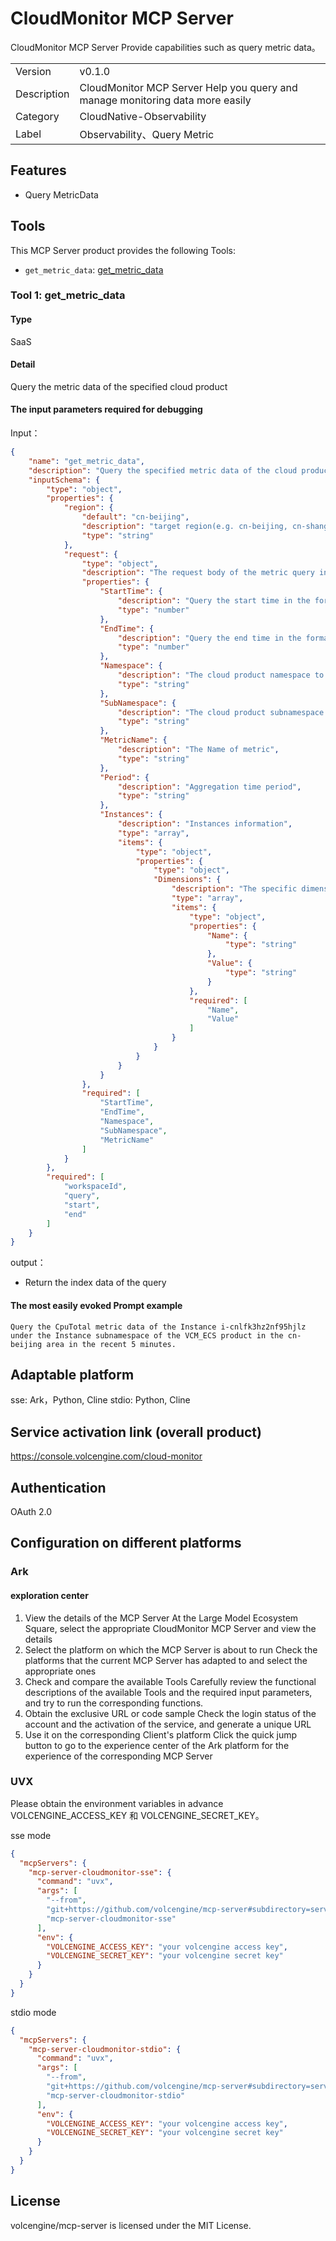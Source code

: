 # CloudMonitor MCP Server

CloudMonitor MCP Server Provide capabilities such as query metric data。

|             |                                                                               |
|-------------|-------------------------------------------------------------------------------|
| Version     | v0.1.0                                                                        |
| Description | CloudMonitor MCP Server Help you query and manage monitoring data more easily |
| Category    | CloudNative-Observability                                                     |
| Label       | Observability、Query Metric                                                    |

## Features

- Query MetricData


## Tools

This MCP Server product provides the following Tools:
- `get_metric_data`: [get_metric_data](https://www.volcengine.com/docs/6408/105542)

### Tool 1: get_metric_data

#### Type

SaaS

#### Detail

Query the metric data of the specified cloud product

#### The input parameters required for debugging

Input：

```json
{
    "name": "get_metric_data",
    "description": "Query the specified metric data of the cloud product",
    "inputSchema": {
        "type": "object",
        "properties": {
            "region": {
                "default": "cn-beijing",
                "description": "target region(e.g. cn-beijing, cn-shanghai, cn-guangzhou)",
                "type": "string"
            },
            "request": {
                "type": "object",
                "description": "The request body of the metric query includes the start and end times of the query, the namespace, metric information, etc",
                "properties": {
                    "StartTime": {
                        "description": "Query the start time in the format of RFC3339 or Unix timestamp",
                        "type": "number"
                    },
                    "EndTime": {
                        "description": "Query the end time in the format of RFC3339 or Unix timestamp",
                        "type": "number"
                    },
                    "Namespace": {
                        "description": "The cloud product namespace to which the metric belongs",
                        "type": "string"
                    },
                    "SubNamespace": {
                        "description": "The cloud product subnamespace to which the metric belongs",
                        "type": "string"
                    },
                    "MetricName": {
                        "description": "The Name of metric",
                        "type": "string"
                    },
                    "Period": {
                        "description": "Aggregation time period",
                        "type": "string"
                    },
                    "Instances": {
                        "description": "Instances information",
                        "type": "array",
                        "items": {
                            "type": "object",
                            "properties": {
                                "type": "object",
                                "Dimensions": {
                                    "description": "The specific dimension information under the instance",
                                    "type": "array",
                                    "items": {
                                        "type": "object",
                                        "properties": {
                                            "Name": {
                                                "type": "string"
                                            },
                                            "Value": {
                                                "type": "string"
                                            }
                                        },
                                        "required": [
                                            "Name",
                                            "Value"
                                        ]
                                    }
                                }
                            }
                        }
                    }
                },
                "required": [
                    "StartTime",
                    "EndTime",
                    "Namespace",
                    "SubNamespace",
                    "MetricName"
                ]
            }
        },
        "required": [
            "workspaceId",
            "query",
            "start",
            "end"
        ]
    }
}
```

output：

- Return the index data of the query

#### The most easily evoked Prompt example

```
Query the CpuTotal metric data of the Instance i-cnlfk3hz2nf95hjlz under the Instance subnamespace of the VCM_ECS product in the cn-beijing area in the recent 5 minutes.
```

## Adaptable platform  

sse: Ark，Python, Cline
stdio: Python, Cline

## Service activation link (overall product) 

<https://console.volcengine.com/cloud-monitor>

## Authentication  

OAuth 2.0

## Configuration on different platforms

### Ark

#### exploration center

1. View the details of the MCP Server
At the Large Model Ecosystem Square, select the appropriate CloudMonitor MCP Server and view the details
2. Select the platform on which the MCP Server is about to run
Check the platforms that the current MCP Server has adapted to and select the appropriate ones
3. Check and compare the available Tools 
Carefully review the functional descriptions of the available Tools and the required input parameters, and try to run the corresponding functions.
4. Obtain the exclusive URL or code sample 
Check the login status of the account and the activation of the service, and generate a unique URL
5. Use it on the corresponding Client's platform 
Click the quick jump button to go to the experience center of the Ark platform for the experience of the corresponding MCP Server

### UVX

Please obtain the environment variables in advance VOLCENGINE_ACCESS_KEY 和 VOLCENGINE_SECRET_KEY。

sse mode
```json
{
  "mcpServers": {
    "mcp-server-cloudmonitor-sse": {
      "command": "uvx",
      "args": [
        "--from",
        "git+https://github.com/volcengine/mcp-server#subdirectory=server/mcp_server_cloudmonitor",
        "mcp-server-cloudmonitor-sse"
      ],
      "env": {
        "VOLCENGINE_ACCESS_KEY": "your volcengine access key",
        "VOLCENGINE_SECRET_KEY": "your volcengine secret key"
      }
    }
  }
}
```

stdio mode

```json
{
  "mcpServers": {
    "mcp-server-cloudmonitor-stdio": {
      "command": "uvx",
      "args": [
        "--from",
        "git+https://github.com/volcengine/mcp-server#subdirectory=server/mcp_server_cloudmonitor",
        "mcp-server-cloudmonitor-stdio"
      ],
      "env": {
        "VOLCENGINE_ACCESS_KEY": "your volcengine access key",
        "VOLCENGINE_SECRET_KEY": "your volcengine secret key"
      }
    }
  }
}
```

## License

volcengine/mcp-server is licensed under the MIT License.
